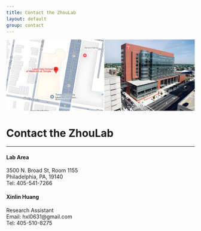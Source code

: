 ```yaml
---
title: Contact the ZhouLab
layout: default
group: contact
---
```




<img class="img-fluid mx-auto d-block" src="/static/img/contact1.jpg" alt="contact1" style="paddig-bottom:0.5em;">


# Contact the ZhouLab
---

<div class="row">

<div class="col-md-4">

  <h4>Lab Area </h4>
  3500 N. Broad St, Room 1155 <br>
  Philadelphia, PA, 19140  <br>
  Tel: 405-541-7266

</div>

<div class="col-md-4">

  <h4> Xinlin Huang</h4>
  Research Assistant <br>
  Email:  hxl0631@gmail.com  <br>
  Tel: 405-510-8275

</div>

<div class="col-md-4">

  
 
</div>

</div>

